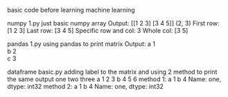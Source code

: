 basic code before learning machine learning

numpy 1.py
just basic numpy array 
Output:
[[1 2 3]
 [3 4 5]]
(2, 3)
First row: [1 2 3]
Last row: [3 4 5]
Specific row and col: 3
Whole col: [3 5]

pandas 1.py
using pandas to print matrix
Output:
a    1      
b    2      
c    3 

dataframe basic.py
adding label to the matrix and using 2 method to print the same output
   one  two  three
a    1    2      3
b    4    5      6
method 1:
a    1
b    4
Name: one, dtype: int32
method 2:
a    1
b    4
Name: one, dtype: int32
